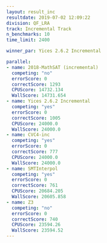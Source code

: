 ```yaml
---
layout: result_inc
resultdate: 2019-07-02 12:09:22
division: QF_LRA
track: Incremental Track
n_benchmarks: 10
time_limit: 2400

winner_par: Yices 2.6.2 Incremental

parallel:
- name: 2018-MathSAT (incremental)
  competing: "no"
  errorScore: 0
  correctScore: 1293
  CPUScore: 14732.134
  WallScore: 14731.654
- name: Yices 2.6.2 Incremental
  competing: "yes"
  errorScore: 0
  correctScore: 1005
  CPUScore: 24000.0
  WallScore: 24000.0
- name: CVC4-inc
  competing: "yes"
  errorScore: 0
  correctScore: 777
  CPUScore: 24000.0
  WallScore: 24000.0
- name: SMTInterpol
  competing: "yes"
  errorScore: 0
  correctScore: 761
  CPUScore: 20684.205
  WallScore: 20605.858
- name: Z3
  competing: "no"
  errorScore: 0
  correctScore: 740
  CPUScore: 23594.26
  WallScore: 23594.52
---
```

